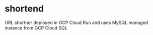 # shortend
URL shortner deployed in GCP Cloud Run and uses MySQL managed instance from GCP Cloud SQL  
